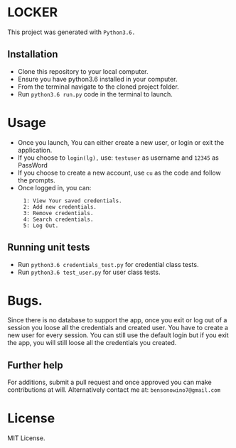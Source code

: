 # LOCKER

This project was generated with ```Python3.6.```

## Installation

* Clone this repository to your local computer.
* Ensure you have python3.6 installed in your computer.
* From the terminal navigate to the cloned project folder.
* Run ```python3.6 run.py``` code in the terminal to launch.

# Usage

* Once you launch, You can either create a new user, or login or exit the application.
* If you choose to ```login(lg),``` use: ```testuser``` as username and ```12345``` as PassWord
* If you choose to create a new account, use ```cu``` as the code and follow the prompts.
* Once logged in, you can:
```
     1: View Your saved credentials.
     2: Add new credentials.
     3: Remove credentials.
     4: Search credentials.
     5: Log Out.
```
## Running unit tests

* Run ```python3.6 credentials_test.py``` for credential class tests.
* Run ```python3.6 test_user.py``` for user class tests.

# Bugs.

Since there is no database to support the app, once you exit or log out of a session you loose all the credentials and created user. You have to create a new user for every session.
You can still use the default login but if you exit the app, you will still loose all the credentials you created.

## Further help
For additions, submit a pull request and once approved you can make contributions at will.
Alternatively contact me at: ```bensonowino7@gmail.com```

# License

MIT License.
